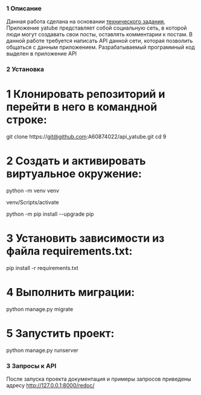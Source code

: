 ### 1 Описание

Данная работа сделана на основании [технического задания](https://practicum.yandex.ru/learn/backend-developer/courses/8a4693f6-fa0e-4ab0-babd-a13453ad99c0/sprints/74395/topics/5fa48712-5641-431b-bea2-ba4e79c6a41a/lessons/f58be873-5c4f-44d6-bcc6-92255ae69ab2/),
Приложение yatube представляет собой социальную сеть, в которой люди могут создавать свои посты, 
оставлять комментарии к постам. В данной работе требуется написать API данной сети, которая позволить общаться с данным приложением. Разрабатываемый программный код выделен в приложение API

### 2 Установка

# 1 Клонировать репозиторий и перейти в него в командной строке:
git clone https://git@github.com:A60874022/api_yatube.git
cd 9

# 2 Cоздать и активировать виртуальное окружение:

python -m venv venv

venv/Scripts/activate

python -m pip install --upgrade pip


# 3 Установить зависимости из файла requirements.txt:

pip install -r requirements.txt

# 4 Выполнить миграции:

python manage.py migrate

# 5 Запустить проект:

python manage.py runserver


### 3 Запросы к API


После запуска проекта документация и примеры запросов приведены адресу http://127.0.0.1:8000/redoc/ 


